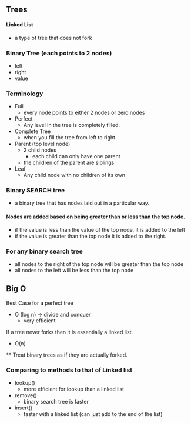 ## Trees

#### Linked List 
- a type of tree that does not fork

### Binary Tree (each points to 2 nodes)
- left 
- right
- value

### Terminology
- Full 
  - every node points to either 2 nodes or zero nodes
- Perfect
  - Any level in the tree is completely filled. 
- Complete Tree
  - when you fill the tree from left to right
- Parent (top level node)
  - 2 child nodes 
    - each child can only have one parent 
  - the children of the parent are siblings
- Leaf
  - Any child node with no children of its own

### Binary SEARCH tree
- a binary tree that has nodes laid out in a particular way.

#### Nodes are added based on being greater than or less than the top node. 
- if the value is less than the value of the top node, it is added to the left
- if the value is greater than the top node it is added to the right. 

### For any binary search tree
- all nodes to the right of the top node will be greater than the top node
- all nodes to the left will be less than the top node

## Big O 
Best Case for a perfect tree
- O (log n) -> divide and conquer 
  - very efficient

If a tree never forks then it is essentially a linked list. 
- O(n)

** Treat binary trees as if they are actually forked. 

### Comparing to methods to that of Linked list 
- lookup()
  - more efficient for lookup than a linked list 
- remove()
  - binary search tree is faster
- insert()
  - faster with a linked list (can just add to the end of the list)











